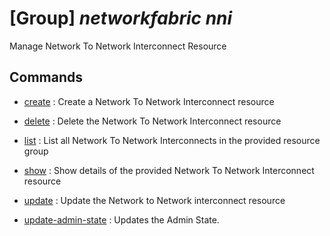 # [Group] _networkfabric nni_

Manage Network To Network Interconnect Resource

## Commands

- [create](/Commands/networkfabric/nni/_create.md)
: Create a Network To Network Interconnect resource

- [delete](/Commands/networkfabric/nni/_delete.md)
: Delete the Network To Network Interconnect resource

- [list](/Commands/networkfabric/nni/_list.md)
: List all Network To Network Interconnects in the provided resource group

- [show](/Commands/networkfabric/nni/_show.md)
: Show details of the provided Network To Network Interconnect resource

- [update](/Commands/networkfabric/nni/_update.md)
: Update the Network to Network interconnect resource

- [update-admin-state](/Commands/networkfabric/nni/_update-admin-state.md)
: Updates the Admin State.
